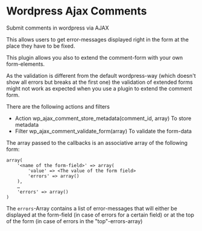 # Wordpress Ajax Comments

Submit comments in wordpress via AJAX

This allows users to get error-messages displayed right in the form at the place
they have to be fixed.

This plugin allows you also to extend the comment-form with your own form-elements.

As the validation is different from the default wordpress-way (which doesn't show
all errors but breaks at the first one) the validation of extended forms might not
work as expected when you use a plugin to extend the comment form.

There are the following actions and filters

* Action wp_ajax_comment_store_metadata(comment_id, array) To store metadata
* Filter wp_ajax_comment_validate_form(array) To validate the form-data

The array passed to the callbacks is an associative array of the following form:

    array(
        '<name of the form-field>' => array(
            'value' => <The value of the form field>
            'errors' => array()
        ),
        …
        'errors' => array()
    )

The ```errors```-Array contains a list of error-messages that will either be
displayed at the form-field (in case of errors for a certain field) or at the
top of the form (in case of errors in the "top"-errors-array)